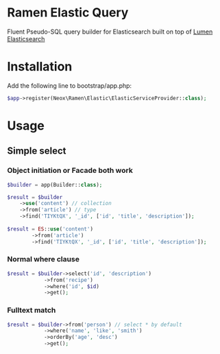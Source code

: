 # Ramen Elastic Query

Fluent Pseudo-SQL query builder for Elasticsearch built on top of [Lumen Elasticsearch](https://github.com/digiaonline/lumen-elasticsearch)


# Installation

Add the following line to bootstrap/app.php:

```php
$app->register(Neox\Ramen\Elastic\ElasticServiceProvider::class);
```

# Usage

## Simple select

### Object initiation or Facade both work

```php
$builder = app(Builder::class);

$result = $builder
	->use('content') // collection
	->from('article') // type
	->find('TIYKtQX', '_id', ['id', 'title', 'description']);
            
$result = ES::use('content')
		->from('article')
		->find('TIYKtQX', '_id', ['id', 'title', 'description']);
```

### Normal where clause
```php
$result = $builder->select('id', 'description')
			->from('recipe')
			->where('id', $id)
			->get();
```

### Fulltext match

```php
$result = $builder->from('person') // select * by default
			->where('name', 'like', 'smith')
			->orderBy('age', 'desc')
			->get();
```
